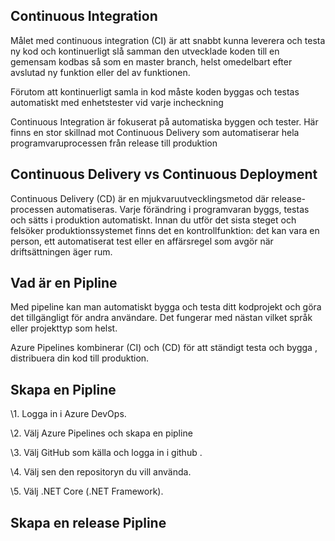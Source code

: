 ## **Continuous Integration**

Målet med continuous integration (CI) är att snabbt kunna leverera och testa ny kod och kontinuerligt slå samman den utvecklade koden till en gemensam kodbas så som en master branch, helst omedelbart efter avslutad ny funktion eller del av funktionen. 

Förutom att kontinuerligt samla in kod måste koden byggas och testas automatiskt med enhetstester vid varje incheckning

Continuous Integration är fokuserat på automatiska byggen och tester. Här finns en stor skillnad mot Continuous Delivery som automatiserar hela programvaruprocessen från release till produktion

## **Continuous Delivery vs Continuous Deployment**

Continuous Delivery (CD) är en mjukvaruutvecklingsmetod där release-processen automatiseras. Varje förändring i programvaran byggs, testas och sätts i produktion automatiskt. Innan du utför det sista steget och felsöker produktionssystemet finns det en kontrollfunktion: det kan vara en person, ett automatiserat test eller en affärsregel som avgör när driftsättningen äger rum.

##  Vad är en Pipline

Med pipeline kan man automatiskt bygga och testa ditt kodprojekt och göra det tillgängligt för andra användare. Det fungerar med nästan vilket språk eller projekttyp som helst.

Azure Pipelines kombinerar (CI) och (CD) för att ständigt testa och bygga , distribuera din kod  till produktion.

##  **Skapa en Pipline** 

\1. Logga in i Azure DevOps.

\2. Välj Azure Pipelines och skapa en pipline

\3. Välj GitHub som källa och logga in i github .

\4. Välj sen den repositoryn du vill använda.

\5. Välj .NET Core (.NET Framework).

## **Skapa en release Pipline**